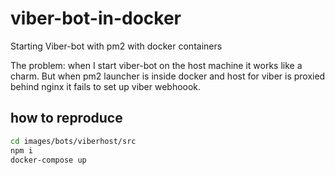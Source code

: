 # viber-bot-in-docker
Starting Viber-bot with pm2 with docker containers

The problem: when I start viber-bot on the host machine it works like a charm.
But when pm2 launcher is inside docker and host for viber is proxied behind nginx
it fails to set up viber webhoook.

## how to reproduce
```bash
cd images/bots/viberhost/src
npm i
docker-compose up
```
